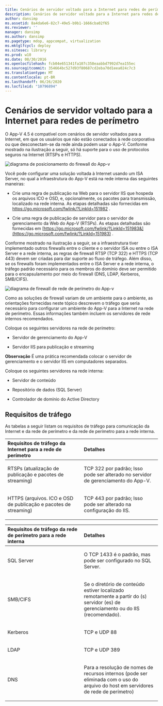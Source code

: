 ```yaml
---
title: Cenários de servidor voltado para a Internet para redes de perímetro
description: Cenários de servidor voltado para a Internet para redes de perímetro
author: dansimp
ms.assetid: 8a4da6e6-82c7-49e5-b9b1-1666cba02f65
ms.reviewer: ''
manager: dansimp
ms.author: dansimp
ms.pagetype: mdop, appcompat, virtualization
ms.mktglfcycl: deploy
ms.sitesec: library
ms.prod: w10
ms.date: 08/30/2016
ms.openlocfilehash: fcb04e651341fa107c358eaabbd7992d7ea155ec
ms.sourcegitcommit: 354664bc527d93f80687cd2eba70d1eea024c7c3
ms.translationtype: MT
ms.contentlocale: pt-BR
ms.lasthandoff: 06/26/2020
ms.locfileid: "10796894"
---
```

# Cenários de servidor voltado para a Internet para redes de perímetro


O App-V 4.5 é compatível com cenários de servidor voltados para a Internet, em que os usuários que não estão conectados à rede corporativa ou que desconectam-se da rede ainda podem usar o App-V. Conforme mostrado na ilustração a seguir, só há suporte para o uso de protocolos seguros na Internet (RTSPs e HTTPS).

![diagrama de posicionamento do firewall do App-v](images/appvfirewalls.gif)

Você pode configurar uma solução voltada à Internet usando um ISA Server, no qual a infraestrutura do App-V está na rede interna das seguintes maneiras:

-   Crie uma regra de publicação na Web para o servidor IIS que hospeda os arquivos ICO e OSD, e, opcionalmente, os pacotes para transmissão, localizado na rede interna. As etapas detalhadas são fornecidas em <https://go.microsoft.com/fwlink/?LinkId=151982> .

-   Crie uma regra de publicação de servidor para o servidor de gerenciamento da Web do App-V (RTSPs). As etapas detalhadas são fornecidas em [https://go.microsoft.com/fwlink/?LinkId=151983&](https://go.microsoft.com/fwlink/?LinkId=151983) .

Conforme mostrado na ilustração a seguir, se a infraestrutura tiver implementado outros firewalls entre o cliente e o servidor ISA ou entre o ISA Server e a rede interna, as regras de firewall RTSP (TCP 322) e HTTPS (TCP 443) devem ser criadas para dar suporte ao fluxo de tráfego. Além disso, se os firewalls foram implementados entre o ISA Server e a rede interna, o tráfego padrão necessário para os membros do domínio deve ser permitido para o encapsulamento por meio do firewall (DNS, LDAP, Kerberos, SMB/CIFS).

![diagrama de firewall de rede de perímetro do App-v](images/appvperimeternetworkfirewall.gif)

Como as soluções de firewall variam de um ambiente para o ambiente, as orientações fornecidas neste tópico descrevem o tráfego que seria necessário para configurar um ambiente do App-V para a Internet na rede de perímetro. Essas informações também incluem os servidores de rede internos recomendados.

Coloque os seguintes servidores na rede de perímetro:

-   Servidor de gerenciamento do App-V

-   Servidor IIS para publicação e streaming

**Observação**  É uma prática recomendada colocar o servidor de gerenciamento e o servidor IIS em computadores separados.

 

Coloque os seguintes servidores na rede interna:

-   Servidor de conteúdo

-   Repositório de dados (SQL Server)

-   Controlador de domínio do Active Directory

## Requisitos de tráfego


As tabelas a seguir listam os requisitos de tráfego para comunicação da Internet e da rede de perímetro e da rede de perímetro para a rede interna.

<table>
<colgroup>
<col width="50%" />
<col width="50%" />
</colgroup>
<thead>
<tr class="header">
<th align="left">Requisitos de tráfego da Internet para a rede de perímetro</th>
<th align="left">Detalhes</th>
</tr>
</thead>
<tbody>
<tr class="odd">
<td align="left"><p>RTSPs (atualização de publicação e pacotes de streaming)</p></td>
<td align="left"><p>TCP 322 por padrão; Isso pode ser alterado no servidor de gerenciamento do App-V.</p></td>
</tr>
<tr class="even">
<td align="left"><p>HTTPS (arquivos. ICO e OSD de publicação e pacotes de streaming)</p></td>
<td align="left"><p>TCP 443 por padrão; Isso pode ser alterado na configuração do IIS.</p></td>
</tr>
</tbody>
</table>

 

<table>
<colgroup>
<col width="50%" />
<col width="50%" />
</colgroup>
<thead>
<tr class="header">
<th align="left">Requisitos de tráfego da rede de perímetro para a rede interna</th>
<th align="left">Detalhes</th>
</tr>
</thead>
<tbody>
<tr class="odd">
<td align="left"><p>SQL Server</p></td>
<td align="left"><p>O TCP 1433 é o padrão, mas pode ser configurado no SQL Server.</p></td>
</tr>
<tr class="even">
<td align="left"><p>SMB/CIFS</p></td>
<td align="left"><p>Se o diretório de conteúdo estiver localizado remotamente a partir do (s) servidor (es) de gerenciamento ou do IIS (recomendado).</p></td>
</tr>
<tr class="odd">
<td align="left"><p>Kerberos</p></td>
<td align="left"><p>TCP e UDP 88</p></td>
</tr>
<tr class="even">
<td align="left"><p>LDAP</p></td>
<td align="left"><p>TCP e UDP 389</p></td>
</tr>
<tr class="odd">
<td align="left"><p>DNS</p></td>
<td align="left"><p>Para a resolução de nomes de recursos internos (pode ser eliminada com o uso do arquivo do host em servidores de rede de perímetro)</p></td>
</tr>
</tbody>
</table>

 

 

 






